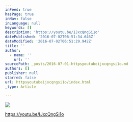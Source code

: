 ```yaml
---
inFeed: true
hasPage: true
inNav: false
inLanguage: null
keywords: []
description: 'https://youtu.be/IJxcQngSi1o'
datePublished: '2016-07-02T06:51:34.646Z'
dateModified: '2016-07-02T06:51:29.942Z'
title: ''
author:
  - name: ''
    url: ''
sourcePath: _posts/2016-07-01-httpsyoutubeijxcqngsi1o.md
authors: []
publisher: null
starred: false
url: httpsyoutubeijxcqngsi1o/index.html
_type: Article

---
```

![](https://the-grid-user-content.s3-us-west-2.amazonaws.com/65539ade-fe23-4e64-ac0d-2a71f2bfba6e.jpg)

https://youtu.be/IJxcQngSi1o